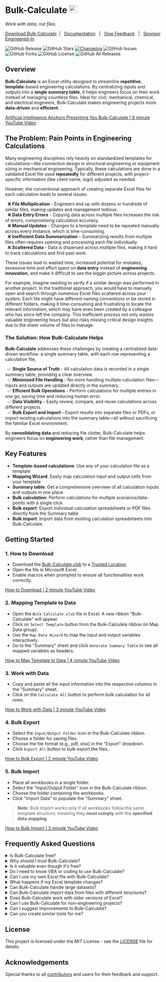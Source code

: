 
# Bulk-Calculate&nbsp;<img src="https://github.com/user-attachments/assets/cfa7e6b8-202f-4ba0-b48e-bafe7a3d5cf6" height="26px">

<i>Work with data, not files.</i>

[Download Bulk-Calculate](https://github.com/engineered-in/Bulk-Calculate/releases/latest/download/Bulk-Calculate.xlsb)&nbsp; | &nbsp;
[Documentation](https://engineered-in.github.io/Bulk-Calculate/) &nbsp; | &nbsp;
<a href="mailto:swarup+bulk-calculate@engineered.co.in?subject=Bulk-Calculate%20-%20Feedback%20-%20reg.&body=Dear%20Swarup,%0D%0A%0D%0APlease%20find%20below%20my%20feedback%20on%20Bulk-Calculate.xlsb%0D%0A%0D%0AFeedback [Positive/Negative]: %0D%0A%0D%0AComments:"  target="_blank">Give Feedback</a> &nbsp; | &nbsp;
<a href="https://github.com/sponsors/engineered-in" target="_blank">Sponsor Engineered-In</a>

![GitHub Release](https://img.shields.io/github/v/release/engineered-in/Bulk-Calculate)&nbsp;![GitHub Stars](https://img.shields.io/github/stars/engineered-in/Bulk-Calculate?style=social)&nbsp;[![Changelog](https://img.shields.io/badge/Changelog-📄-blue)](https://github.com/engineered-in/Bulk-Calculate/blob/main/CHANGELOG.md)&nbsp;![GitHub Issues](https://img.shields.io/github/issues/engineered-in/Bulk-Calculate)&nbsp;![GitHub Forks](https://img.shields.io/github/forks/engineered-in/Bulk-Calculate)&nbsp;![GitHub License](https://img.shields.io/github/license/engineered-in/Bulk-Calculate)&nbsp;![GitHub All Releases](https://img.shields.io/github/downloads/engineered-in/Bulk-Calculate/total)&nbsp;

## Overview

**Bulk-Calculate** is an Excel utility designed to streamline **repetitive**, **template**-based engineering calculations. By centralizing inputs and outputs into a **single summary table**, it helps engineers focus on their work instead of managing countless files. Ideal for civil, mechanical, chemical, and electrical engineers, Bulk-Calculate makes engineering projects more **data-driven** and **efficient**.

[Artificial Intelligence Anchors Presenting You Bulk-Calculate | 9 minute YouTube Video](https://www.youtube.com/watch?v=9ckYebBgo7U)

## The Problem: Pain Points in Engineering Calculations

Many engineering disciplines rely heavily on standardized templates for calculations—like connection design in structural engineering or equipment sizing in mechanical engineering. Typically, these calculations are done in a validated Excel file used **repeatedly** for different projects, with project-specific information (like client name, logo) adjusted as needed.

However, the conventional approach of creating separate Excel files for each calculation leads to several issues:

&nbsp;&nbsp;❌ **File Multiplication** - Engineers end up with dozens or hundreds of similar files, making updates and management tedious.   
&nbsp;&nbsp;❌ **Data Entry Errors** - Copying data across multiple files increases the risk of errors, compromising calculation accuracy.   
&nbsp;&nbsp;❌ **Manual Updates** - Changes to a template need to be repeated manually across every instance, which is time-consuming.   
&nbsp;&nbsp;❌ **Inefficient Data Summarization** - Summarizing results from multiple files often requires opening and processing each file individually.   
&nbsp;&nbsp;❌ **Scattered Data** - Data is dispersed across multiple files, making it hard to track calculations and find past work.   

These issues lead to wasted time, increased potential for mistakes, excessive time and effort spent on **data entry** instead of **engineering innovation**, and make it difficult to see the bigger picture across projects.

For example, imagine needing to verify if a similar design was performed in another project. In the traditional approach, you would have to manually open and search through numerous Excel files scattered across your system. Each file might have different naming conventions or be stored in different folders, making it time-consuming and frustrating to locate the relevant information, which may have even been created by a colleague who has since left the company. This inefficient process not only wastes valuable engineering hours but also risks missing critical design insights due to the sheer volume of files to manage.

### The Solution: How Bulk-Calculate Helps

**Bulk-Calculate** addresses these challenges by creating a centralized data-driven workflow: a single summary table, with each row representing a calculation file,

&nbsp;&nbsp;✅ **Single Source of Truth** - All calculation data is recorded in a single summary table, providing a clear overview.   
&nbsp;&nbsp;✅ **Minimized File Handling** - No more handling multiple calculation files—inputs and outputs are updated directly in the summary.   
&nbsp;&nbsp;✅ **Efficient Bulk Operations** - Perform calculations for multiple entries in one go, saving time and reducing human error.   
&nbsp;&nbsp;✅ **Data Visibility** - Easily review, compare, and reuse calculations across different projects.   
&nbsp;&nbsp;✅ **Bulk Export and Import** - Export results into separate files or PDFs, or import existing calculations into the summary table—all without sacrificing the familiar Excel environment.   

By **consolidating data** and reducing file clutter, Bulk-Calculate helps engineers focus on **engineering work**, rather than file management.

## Key Features

- **Template-based calculations**: Use any of your calculation file as a template
- **Mapping Wizard**: Easily map calculation input and output cells from your template
- **Summary table**: Get a comprehensive overview of all calculation inputs and outputs in one place
- **Bulk calculation**: Perform calculations for multiple scenarios/data-points with a single click
- **Bulk export**: Export individual calculation spreadsheets or PDF files directly from the Summary table
- **Bulk import**: Import data from existing calculation spreadsheets into Bulk-Calculate.


## Getting Started

### 1. How to Download

- Download the <a href="https://github.com/engineered-in/Bulk-Calculate/releases/latest/download/Bulk-Calculate.xlsb" target="_blank">Bulk-Calculate.xlsb</a> to a [Trusted Location](https://github.com/engineered-in/Bulk-Calculate/wiki/Excel-Trusted-Location).
- Open the file in Microsoft Excel.
- Enable macros when prompted to ensure all functionalities work correctly.

[How to Download | 2 minute YouTube Video](https://www.youtube.com/watch?v=J667nX5zhAE&list=PLEv5wGuO-nlCG0vGYjktEjpwVfhTBWX8P)


### 2. Mapping Template to Data

- Open the `Bulk-Calculate.xlsb` file in Excel. A new ribbon "Bulk-Calculate" will appear.
- Click on `Select Template` button from the Bulk-Calculate ribbon (in Map Data group).
- Use the `Map Data Wizard` to map the input and output variables interactively.
- Go to the "Summary" sheet and click `Generate Summary Table` to see all mapped variables as headers.

[How to Map Template to Data | 4 minute YouTube Video](https://www.youtube.com/watch?v=IVN0SbynDFw&list=PLEv5wGuO-nlCG0vGYjktEjpwVfhTBWX8P&index=2)


### 3. Work with Data

- Copy and paste all the input information into the respective columns in the "Summary" sheet.
- Click on the `Calculate All` button to perform bulk calculation for all rows.

[How to Work with Data | 3 minute YouTube Video](https://www.youtube.com/watch?v=9gzMJyAHyzU&list=PLEv5wGuO-nlCG0vGYjktEjpwVfhTBWX8P&index=3)


### 4. Bulk Export

- Select the `Input/Output Folder` icon in the Bulk-Calculate ribbon.
- Choose a folder for saving files.
- Choose the file format (e.g., pdf, xlsx) in the "Export" dropdown.
- Click `Export All` button to bulk export the files.

[How to Bulk Export | 2 minute YouTube Video](https://www.youtube.com/watch?v=J3Ugtd3kDks&list=PLEv5wGuO-nlCG0vGYjktEjpwVfhTBWX8P&index=4)

### 5. Bulk Import

- Place all workbooks in a single folder.
- Select the "Input/Output Folder" icon in the Bulk-Calculate ribbon.
- Choose the folder containing the workbooks.
- Click "Import Data" to populate the "Summary" sheet.

> **Note**: Bulk Import works only if all workbooks follow the same template structure, meaning they **must comply** with the **specified data mapping**.

[How to Bulk Import | 3 minute YouTube Video](https://www.youtube.com/watch?v=DmgdLhYtYg4&list=PLEv5wGuO-nlCG0vGYjktEjpwVfhTBWX8P&index=5)

<!-- ## Contribution

Contributions are welcome! Please follow these steps to contribute:

1. Fork the repository.
2. Create a new branch (`git checkout -b feature/your-feature`).
3. Commit your changes (`git commit -m 'Add some feature'`).
4. Push to the branch (`git push origin feature/your-feature`).
5. Open a pull request. -->

## Frequently Asked Questions

<details><summary>Is Bulk-Calculate free?</summary>

Yes, Bulk-Calculate is completely free and open-source. You can use, view the code, and even modify it to suit your needs without any cost (except for the Microsoft Excel license ofcourse).
</details>

<details><summary>Why should I trust Bulk-Calculate?</summary>

Bulk-Calculate relies on macros, which are disabled by default in Excel unless you trust the file or its publisher. As an open-source project, the VBA code is fully transparent, allowing anyone to review it for vulnerabilities. Only verified maintainers (using GPG keys) can update the source code and release new versions.
</details>

<details><summary>Is it valuable even though it's free?</summary>

Absolutely! The goal of Bulk-Calculate is **collective progress**, not profit. Pricing it based on its value would make it inaccessible to many. Think of it like air—free, but invaluable.
</details>

<details><summary>Do I need to know VBA or coding to use Bulk-Calculate?</summary>

No coding or VBA knowledge is required. Bulk-Calculate has a user-friendly interface that allows you to map input and output cells using the Map Data Wizard and perform bulk calculations with just a few clicks.
</details>

<details><summary>Can I use my own Excel file with Bulk-Calculate?</summary>

Yes, you can use any standalone Excel file (without external references) as a template in Bulk-Calculate. Simply map your input and output cells using the Map Data Wizard.
</details>

<details><summary>What happens if my Excel template changes?</summary>

If your template changes, you can easily update the mappings by re-running the Map Data Wizard. Bulk-Calculate will adapt to the new structure and ensure all calculations are performed correctly.
</details>

<details><summary>Can Bulk-Calculate handle large datasets?</summary>

Yes, Bulk-Calculate processes data sequentially, one datapoint at a time. While it can handle large datasets, calculations and exports may take a bit longer for larger volumes of data.
</details>

<details><summary>Can Bulk-Calculate import data from files with different structures?</summary>

No, Bulk-Calculate requires that all files used for bulk import have the same structure. The input and output cells need to be mapped consistently across all files for successful data import.
</details>

<details><summary>Does Bulk-Calculate work with older versions of Excel?</summary>

Bulk-Calculate is compatible with Excel 2013 and later. However, for the best experience and performance, it's recommended to use the latest version of Excel.
</details>

<details><summary>Can I use Bulk-Calculate for non-engineering projects?</summary>

Yes! While Bulk-Calculate is designed for engineering calculations, it can be applied to any repetitive data-driven task. As long as you can map the input and output cells, it will work for your needs, whether in finance, research, or other fields.
</details>

<details><summary>Can I suggest improvements to Bulk-Calculate?</summary>

Yes, feel free to share ideas for improvement by using the Feedback button in the Bulk-Calculate ribbon menu. The maintainers will review your suggestion and prioritize it accordingly. You can also fast-track development by sponsoring the project <a href="https://github.com/sponsors/engineered-in" target="_blank">here</a>.
</details>

<details><summary>Can you create similar tools for me?</summary>

For custom development requests, please reach out through our <a href="https://www.linkedin.com/company/engineeredin/" target="_blank">LinkedIn Page</a>. Avoid using the Feedback button for these inquiries.
</details>

## License

This project is licensed under the MIT License - see the [LICENSE](LICENSE) file for details.

## Acknowledgements

Special thanks to all [contributors](https://github.com/engineered-in/Bulk-Calculate/graphs/contributors) and users for their feedback and support.
